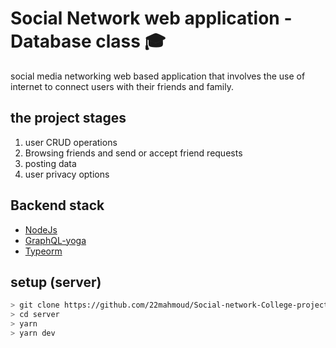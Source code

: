 # Social Network web application - Database class 🎓

social media networking web based application that involves the use of internet to connect users with their friends and family.

## the project stages

1. user CRUD operations
2. Browsing friends and send or accept friend requests
3. posting data
4. user privacy options

## Backend stack

- [NodeJs](https://github.com/nodejs/node)
- [GraphQL-yoga](https://github.com/graphcool/graphql-yoga/)
- [Typeorm](https://github.com/typeorm/typeorm)

## setup (server)

```bash
> git clone https://github.com/22mahmoud/Social-network-College-project.git
> cd server
> yarn
> yarn dev
```
